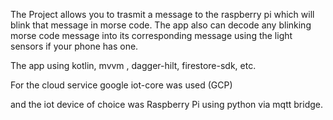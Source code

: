 The Project allows you to trasmit a message to the raspberry pi which will blink that message in morse code. The app also can decode any blinking morse code message into its corresponding message using the light sensors if your phone has one.

The app using kotlin, mvvm , dagger-hilt, firestore-sdk, etc.

For the cloud service google iot-core was used (GCP)

and the iot device of choice was Raspberry Pi using python via mqtt bridge.
